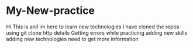 # My-New-practice
Hi 
This is anil
im here to learn new technologies
I have cloned the repos using git clone http details
Getting errors while practicing
adding new skills
adding new technologies
need to get more information
